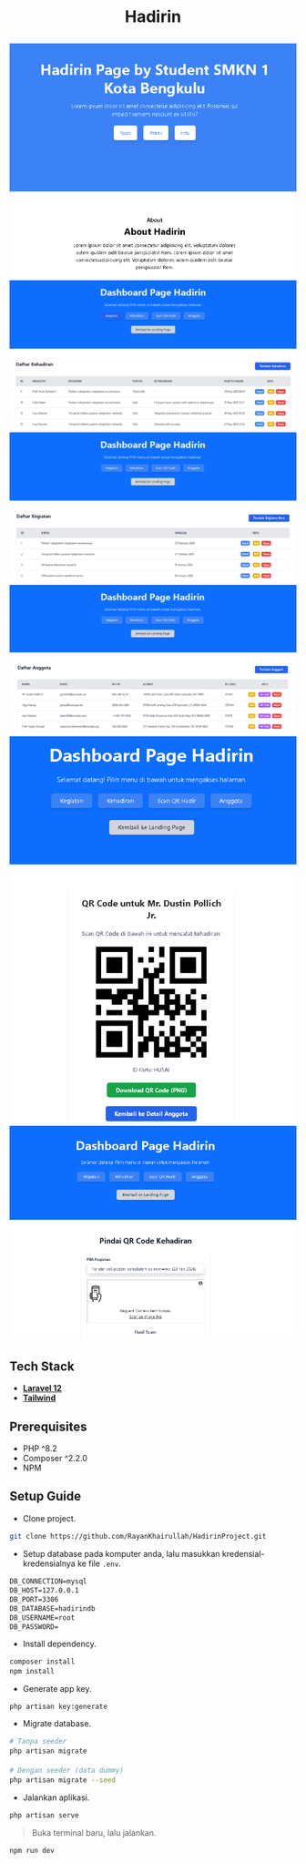 <h1 align="center">Hadirin</h1>

![Demo Aplikasi Hadirin](./public/images/absensi1.png)
![Demo Aplikasi Hadirin](./public/images/absensi4.png)
![Demo Aplikasi Hadirin](./public/images/absensi5.png)
![Demo Aplikasi Hadirin](./public/images/absensi6.png)
![Demo Aplikasi Hadirin](./public/images/absensi2.png)
![Demo Aplikasi Hadirin](./public/images/absensi3.png)
---

## Tech Stack

- **[Laravel 12](https://laravel.com/)**
- **[Tailwind](https://tailwindcss.com/)**

## Prerequisites
- PHP ^8.2
- Composer ^2.2.0
- NPM

## Setup Guide

- Clone project.
```bash
git clone https://github.com/RayanKhairullah/HadirinProject.git
```
- Setup database pada komputer anda, lalu masukkan kredensial-kredensialnya ke file `.env`.
```
DB_CONNECTION=mysql
DB_HOST=127.0.0.1
DB_PORT=3306
DB_DATABASE=hadirindb
DB_USERNAME=root
DB_PASSWORD=
```
- Install dependency.
```bash
composer install
npm install
```
- Generate app key.
```bash
php artisan key:generate
```
- Migrate database.
```bash
# Tanpa seeder
php artisan migrate

# Dengan seeder (data dummy)
php artisan migrate --seed
```
- Jalankan aplikasi.
```bash
php artisan serve
```
> Buka terminal baru, lalu jalankan.
```bash
npm run dev
```
